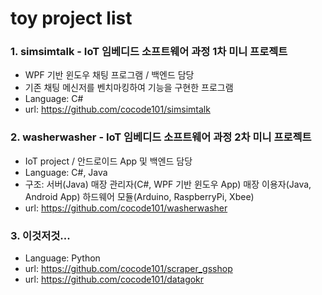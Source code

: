 # toy project list
### 1. simsimtalk - IoT 임베디드 소프트웨어 과정 1차 미니 프로젝트
* WPF 기반 윈도우 채팅 프로그램 / 백엔드 담당
* 기존 채팅 메신저를 벤치마킹하여 기능을 구현한 프로그램
* Language: C#
* url: https://github.com/cocode101/simsimtalk

### 2. washerwasher - IoT 임베디드 소프트웨어 과정 2차 미니 프로젝트
* IoT project / 안드로이드 App 및 백엔드 담당
* Language: C#, Java
* 구조: 서버(Java)
        매장 관리자(C#, WPF 기반 윈도우 App)
        매장 이용자(Java, Android App)
        하드웨어 모듈(Arduino, RaspberryPi, Xbee)
* url: https://github.com/cocode101/washerwasher

### 3. 이것저것...
* Language: Python
* url: https://github.com/cocode101/scraper_gsshop
* url: https://github.com/cocode101/datagokr
